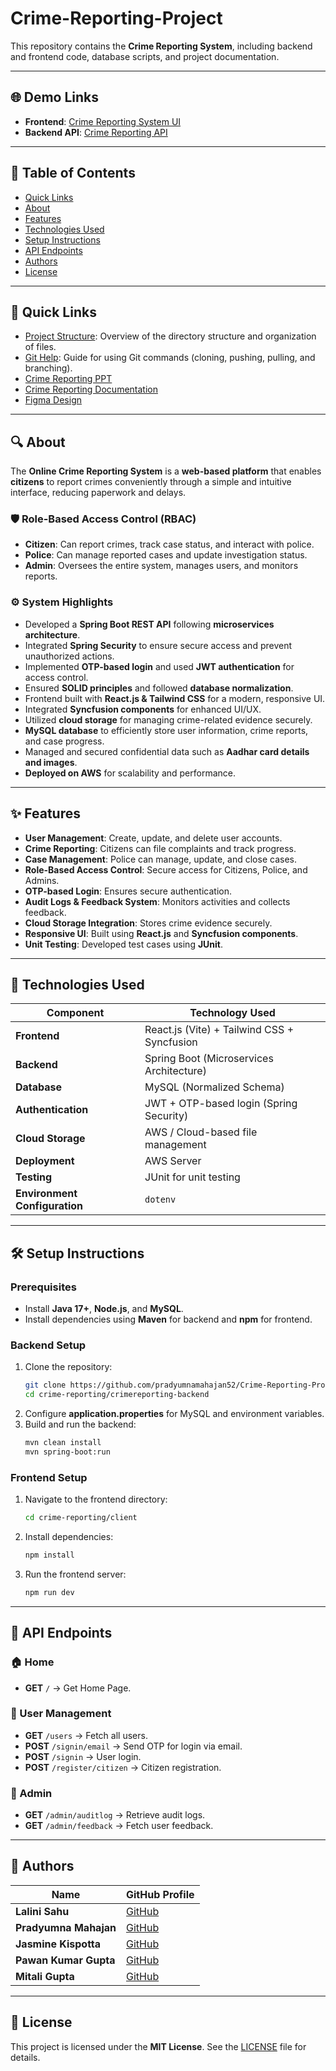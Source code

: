 # Crime-Reporting-Project  

This repository contains the **Crime Reporting System**, including backend and frontend code, database scripts, and project documentation.  

---

## 🌐 Demo Links  

- **Frontend**: [Crime Reporting System UI](https://crimereport.live/)  
- **Backend API**: [Crime Reporting API](https://api.crimereport.live/)  

---

## 📖 Table of Contents  
- [Quick Links](#quick-links)  
- [About](#about)  
- [Features](#features)  
- [Technologies Used](#technologies-used)  
- [Setup Instructions](#setup-instructions)  
- [API Endpoints](#api-endpoints)  
- [Authors](#authors)  
- [License](#license)  

---

## 🔗 Quick Links  

- [Project Structure](./docs/project-structure.md): Overview of the directory structure and organization of files.  
- [Git Help](./docs/git-help.md): Guide for using Git commands (cloning, pushing, pulling, and branching).  
- [Crime Reporting PPT](https://docs.google.com/presentation/d/1r-Cfy7f58pFalGYvNzZ-2mkzSjZUl-HBI8Cn0GM-Zjs/edit?usp=sharing)  
- [Crime Reporting Documentation](https://docs.google.com/document/d/1A49F8yiJ7cgWtq-92Bk6rKhQbDG7afMPXWzFoVp5n64/edit?usp=sharing)  
- [Figma Design](https://www.figma.com/design/l7CZLbHppLrIdfd73rYE4q/Crime-management?node-id=0-1&p=f&t=BaEtMGmcRVG9QWqY-0)  

---

## 🔍 About  

The **Online Crime Reporting System** is a **web-based platform** that enables **citizens** to report crimes conveniently through a simple and intuitive interface, reducing paperwork and delays.  

### 🛡️ Role-Based Access Control (RBAC)  
- **Citizen**: Can report crimes, track case status, and interact with police.  
- **Police**: Can manage reported cases and update investigation status.  
- **Admin**: Oversees the entire system, manages users, and monitors reports.  

### ⚙️ System Highlights  
- Developed a **Spring Boot REST API** following **microservices architecture**.  
- Integrated **Spring Security** to ensure secure access and prevent unauthorized actions.  
- Implemented **OTP-based login** and used **JWT authentication** for access control.  
- Ensured **SOLID principles** and followed **database normalization**.  
- Frontend built with **React.js & Tailwind CSS** for a modern, responsive UI.  
- Integrated **Syncfusion components** for enhanced UI/UX.  
- Utilized **cloud storage** for managing crime-related evidence securely.  
- **MySQL database** to efficiently store user information, crime reports, and case progress.  
- Managed and secured confidential data such as **Aadhar card details and images**.  
- **Deployed on AWS** for scalability and performance.  

---

## ✨ Features  

- **User Management**: Create, update, and delete user accounts.  
- **Crime Reporting**: Citizens can file complaints and track progress.  
- **Case Management**: Police can manage, update, and close cases.  
- **Role-Based Access Control**: Secure access for Citizens, Police, and Admins.  
- **OTP-based Login**: Ensures secure authentication.  
- **Audit Logs & Feedback System**: Monitors activities and collects feedback.  
- **Cloud Storage Integration**: Stores crime evidence securely.  
- **Responsive UI**: Built using **React.js** and **Syncfusion components**.  
- **Unit Testing**: Developed test cases using **JUnit**.  

---

## 🚀 Technologies Used  

| Component | Technology Used |  
|-----------|----------------|  
| **Frontend** | React.js (Vite) + Tailwind CSS + Syncfusion |  
| **Backend** | Spring Boot (Microservices Architecture) |  
| **Database** | MySQL (Normalized Schema) |  
| **Authentication** | JWT + OTP-based login (Spring Security) |  
| **Cloud Storage** | AWS / Cloud-based file management |  
| **Deployment** | AWS Server |  
| **Testing** | JUnit for unit testing |  
| **Environment Configuration** | `dotenv` |  

---

## 🛠️ Setup Instructions  

### Prerequisites  
- Install **Java 17+**, **Node.js**, and **MySQL**.  
- Install dependencies using **Maven** for backend and **npm** for frontend.  

### Backend Setup  
1. Clone the repository:  
   ```bash
   git clone https://github.com/pradyumnamahajan52/Crime-Reporting-Project.git
   cd crime-reporting/crimereporting-backend
   ```
2. Configure **application.properties** for MySQL and environment variables.  
3. Build and run the backend:  
   ```bash
   mvn clean install
   mvn spring-boot:run
   ```

### Frontend Setup  
1. Navigate to the frontend directory:  
   ```bash
   cd crime-reporting/client
   ```
2. Install dependencies:  
   ```bash
   npm install
   ```
3. Run the frontend server:  
   ```bash
   npm run dev
   ```

---

## 📡 API Endpoints  

### 🏠 Home  
- **GET** `/` → Get Home Page.  

### 👤 User Management  
- **GET** `/users` → Fetch all users.  
- **POST** `/signin/email` → Send OTP for login via email.  
- **POST** `/signin` → User login.  
- **POST** `/register/citizen` → Citizen registration.  

### 🔐 Admin  
- **GET** `/admin/auditlog` → Retrieve audit logs.  
- **GET** `/admin/feedback` → Fetch user feedback.  

---

## 👥 Authors  

| Name | GitHub Profile |  
|------|---------------|  
| **Lalini Sahu** | [GitHub](https://github.com/lalini11) |  
| **Pradyumna Mahajan** | [GitHub](https://github.com/pradyumnamahajan52) |  
| **Jasmine Kispotta** | [GitHub](https://github.com/Jasmine-11-Kispotta) |  
| **Pawan Kumar Gupta** | [GitHub](https://github.com/dcod3r) |  
| **Mitali Gupta** | [GitHub](https://github.com/mitaligupta141) |  

---

## 📜 License  

This project is licensed under the **MIT License**. See the [LICENSE](./LICENSE) file for details.  

